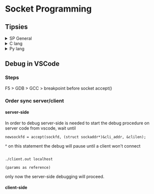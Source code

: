 # Socket Programming

## Tipsies

<details>
<summary>SP General</summary>
<br>
-   Socket must always be closed by client
<br>
-   ./server.?? 1025            (if !hardcoded server wants port)
<br>
-   ./client.?? 127.0.0.1 1025          (if !hardcoded client wants addr+port)
</details>


<details>
<summary>C lang</summary>
<br>
-   use localhost as str
<br>
</details>

<details>
<summary>Py lang</summary>
<br>
-   Run ' chmod a+x * ' in order to be able to execute ' ./server.py ' (exec allowance)
<br>
-   Be careful with strings (encode/decode utf-8) !!!
<br>
-   use 127.0.0.1 not localhost
<br>

</details>

## Debug in VSCode

### Steps

F5 > GDB > GCC > breakpoint before socket accept()

### Order sync server/client

#### server-side

In order to debug server-side is needed to start the debug procedure on server code from vscode, wait until

```
newsockfd = accept(sockfd, (struct sockaddr*)&cli_addr, &clilen);

```

^ on this statement the debug will pause until a client won't connect

```

./client.out localhost

(params as reference)

```

only now the server-side debugging will proceed.

#### client-side
